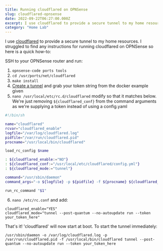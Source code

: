 ```yaml
---
title: Running cloudflared on OPNSense
slug: cloudflared-opnsense
date: 2022-09-22T06:27:00.000Z
excerpt: I use cloudflared to provide a secure tunnel to my home resources. I struggled to find any instructions for running cloudflared on OPNSense so here is a quick how-to.
category: "Home Lab"
---
```


I use [cloudflared](https://developers.cloudflare.com/cloudflare-one/connections/connect-apps/) to provide a secure tunnel to my home resources. I struggled to find any instructions for running cloudflared on OPNSense so here is a quick how-to:

SSH to your OPNSense router and run:

1. `opnsense-code ports tools`
2. `cd /usr/ports/net/cloudflared`
3. `make install`
4. [Create a tunnel](https://developers.cloudflare.com/cloudflare-one/connections/connect-apps/install-and-setup/tunnel-guide/remote/) and grab your token string from the docker example given
5. `nano /usr/local/etc/rc.d/cloudflared` modify so that it matches below. We're just removing `${cloudflared_conf}` from the command arguments as we're supplying a token instead of using a config.yaml

```sh
#!/bin/sh

name="cloudflared"
rcvar="cloudflared_enable"
logfile="/var/log/cloudflared.log"
pidfile="/var/run/cloudflared.pid"
procname="/usr/local/bin/cloudflared"

load_rc_config $name

: ${cloudflared_enable:="NO"}
: ${cloudflared_conf:="/usr/local/etc/cloudflared/config.yml"}
: ${cloudflared_mode:="tunnel"}

command="/usr/sbin/daemon"
command_args="-o ${logfile} -p ${pidfile} -f ${procname} ${cloudflared_mode}"

run_rc_command "$1"
```

6. `nano /etc/rc.conf` and add:

```text
cloudflared_enable="YES"
cloudflared_mode="tunnel --post-quantum --no-autoupdate run --token your_token_here"
```

That's it! 'cloudflared' will now start at boot. To start the tunnel immediately:

`/usr/sbin/daemon -o /var/log/cloudflared.log -p /var/run/cloudflared.pid -f /usr/local/bin/cloudflared tunnel --post-quantum --no-autoupdate run --token your_token_here`
